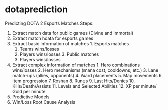 # dotaprediction
Predicting DOTA 2 Esports Matches
Steps:
  1. Extract match data for public games (Divine and Immortal)
  2. Extract match hdata for esports games
  3. Extract basic information of matches
    1. Esports matches
      1. Teams wins/losses
      2. Players wins/losses
    3. Public matches
      1. Players wins/losses
  4. Extract complex information of matches
    1. Hero combinations wins/losses
    2. Hero mechanisms (mana cost, cooldowns, etc.)
    3. Lane match-ups (allies, opponents)
    4. Ward placements
    5. Map movements
    6. Item progression
    7. Roshan
    8. Runes
    9. Last Hits/Denies
    10. Kills/Death/Assists
    11. Levels and Selected Abilities
    12. XP per minute/ Gold per minute
  5. Predictive Models
  6. Win/Loss Root Cause Analysis
